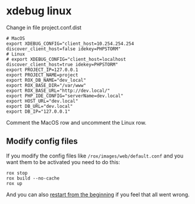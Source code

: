 # xdebug linux

Change in file project.conf.dist

```
# MacOS
export XDEBUG_CONFIG="client_host=10.254.254.254 discover_client_host=false idekey=PHPSTORM"
# Linux
# export XDEBUG_CONFIG="client_host=localhost discover_client_host=true idekey=PHPSTORM"
export PROJECT_IP=127.0.0.1
export PROJECT_NAME=project
export ROX_DB_NAME="dev_local"
export ROX_BASE_DIR="/var/www"
export ROX_BASE_URL="http://dev.local/"
export PHP_IDE_CONFIG="serverName=dev.local"
export HOST_URL="dev.local"
export DB_URL="dev.local"
export DB_IP="127.0.0.1" 
```

Comment the MacOS row and uncomment the Linux row.

## Modify config files
If you modify the config files like `/rox/images/web/default.conf` and you want them to be activated you need to do this:
```
rox stop  
rox build --no-cache
rox up
```
And you can also [restart from the beginning](documentation/restart-from-beginning.md) if you feel that all went wrong.
